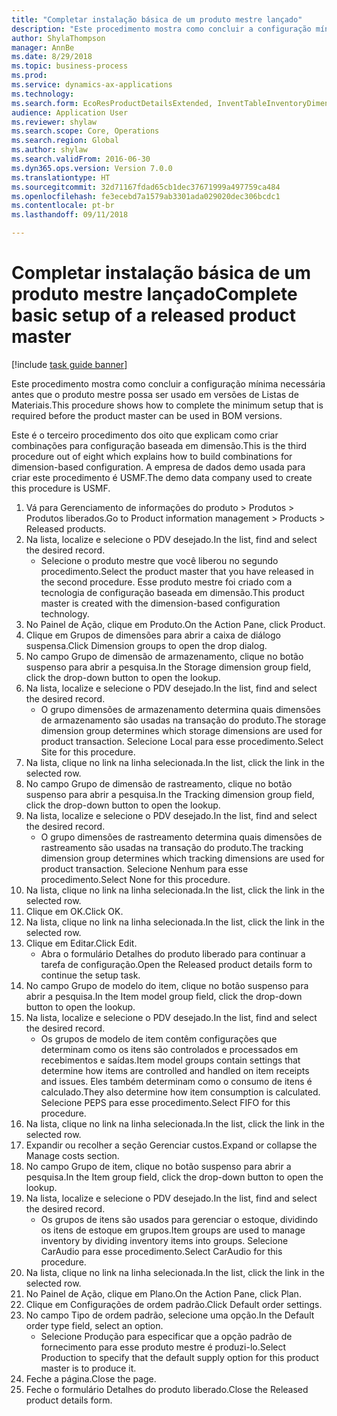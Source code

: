 ```yaml
--- 
title: "Completar instalação básica de um produto mestre lançado"
description: "Este procedimento mostra como concluir a configuração mínima necessária antes que o produto mestre possa ser usado em versões de Listas de Materiais."
author: ShylaThompson
manager: AnnBe
ms.date: 8/29/2018
ms.topic: business-process
ms.prod: 
ms.service: dynamics-ax-applications
ms.technology: 
ms.search.form: EcoResProductDetailsExtended, InventTableInventoryDimensionGroups, InventItemOrderSetup
audience: Application User
ms.reviewer: shylaw
ms.search.scope: Core, Operations
ms.search.region: Global
ms.author: shylaw
ms.search.validFrom: 2016-06-30
ms.dyn365.ops.version: Version 7.0.0
ms.translationtype: HT
ms.sourcegitcommit: 32d71167fdad65cb1dec37671999a497759ca484
ms.openlocfilehash: fe3ecebd7a1579ab3301ada029020dec306bcdc1
ms.contentlocale: pt-br
ms.lasthandoff: 09/11/2018

---
```

# <a name="complete-basic-setup-of-a-released-product-master"></a><span data-ttu-id="a3ebb-103">Completar instalação básica de um produto mestre lançado</span><span class="sxs-lookup"><span data-stu-id="a3ebb-103">Complete basic setup of a released product master</span></span>

[!include [task guide banner](../../includes/task-guide-banner.md)]

<span data-ttu-id="a3ebb-104">Este procedimento mostra como concluir a configuração mínima necessária antes que o produto mestre possa ser usado em versões de Listas de Materiais.</span><span class="sxs-lookup"><span data-stu-id="a3ebb-104">This procedure shows how to complete the minimum setup that is required before the product master can be used in BOM versions.</span></span>

<span data-ttu-id="a3ebb-105">Este é o terceiro procedimento dos oito que explicam como criar combinações para configuração baseada em dimensão.</span><span class="sxs-lookup"><span data-stu-id="a3ebb-105">This is the third procedure out of eight which explains how to build combinations for dimension-based configuration.</span></span> <span data-ttu-id="a3ebb-106">A empresa de dados demo usada para criar este procedimento é USMF.</span><span class="sxs-lookup"><span data-stu-id="a3ebb-106">The demo data company used to create this procedure is USMF.</span></span>

1. <span data-ttu-id="a3ebb-107">Vá para Gerenciamento de informações do produto > Produtos > Produtos liberados.</span><span class="sxs-lookup"><span data-stu-id="a3ebb-107">Go to Product information management > Products > Released products.</span></span>
2. <span data-ttu-id="a3ebb-108">Na lista, localize e selecione o PDV desejado.</span><span class="sxs-lookup"><span data-stu-id="a3ebb-108">In the list, find and select the desired record.</span></span>
    * <span data-ttu-id="a3ebb-109">Selecione o produto mestre que você liberou no segundo procedimento.</span><span class="sxs-lookup"><span data-stu-id="a3ebb-109">Select the product master that you have released in the second procedure.</span></span> <span data-ttu-id="a3ebb-110">Esse produto mestre foi criado com a tecnologia de configuração baseada em dimensão.</span><span class="sxs-lookup"><span data-stu-id="a3ebb-110">This product master is created with the dimension-based configuration technology.</span></span>  
3. <span data-ttu-id="a3ebb-111">No Painel de Ação, clique em Produto.</span><span class="sxs-lookup"><span data-stu-id="a3ebb-111">On the Action Pane, click Product.</span></span>
4. <span data-ttu-id="a3ebb-112">Clique em Grupos de dimensões para abrir a caixa de diálogo suspensa.</span><span class="sxs-lookup"><span data-stu-id="a3ebb-112">Click Dimension groups to open the drop dialog.</span></span>
5. <span data-ttu-id="a3ebb-113">No campo Grupo de dimensão de armazenamento, clique no botão suspenso para abrir a pesquisa.</span><span class="sxs-lookup"><span data-stu-id="a3ebb-113">In the Storage dimension group field, click the drop-down button to open the lookup.</span></span>
6. <span data-ttu-id="a3ebb-114">Na lista, localize e selecione o PDV desejado.</span><span class="sxs-lookup"><span data-stu-id="a3ebb-114">In the list, find and select the desired record.</span></span>
    * <span data-ttu-id="a3ebb-115">O grupo dimensões de armazenamento determina quais dimensões de armazenamento são usadas na transação do produto.</span><span class="sxs-lookup"><span data-stu-id="a3ebb-115">The storage dimension group determines which storage dimensions are used for product transaction.</span></span> <span data-ttu-id="a3ebb-116">Selecione Local para esse procedimento.</span><span class="sxs-lookup"><span data-stu-id="a3ebb-116">Select Site for this procedure.</span></span>  
7. <span data-ttu-id="a3ebb-117">Na lista, clique no link na linha selecionada.</span><span class="sxs-lookup"><span data-stu-id="a3ebb-117">In the list, click the link in the selected row.</span></span>
8. <span data-ttu-id="a3ebb-118">No campo Grupo de dimensão de rastreamento, clique no botão suspenso para abrir a pesquisa.</span><span class="sxs-lookup"><span data-stu-id="a3ebb-118">In the Tracking dimension group field, click the drop-down button to open the lookup.</span></span>
9. <span data-ttu-id="a3ebb-119">Na lista, localize e selecione o PDV desejado.</span><span class="sxs-lookup"><span data-stu-id="a3ebb-119">In the list, find and select the desired record.</span></span>
    * <span data-ttu-id="a3ebb-120">O grupo dimensões de rastreamento determina quais dimensões de rastreamento são usadas na transação do produto.</span><span class="sxs-lookup"><span data-stu-id="a3ebb-120">The tracking dimension group determines which tracking dimensions are used for product transaction.</span></span> <span data-ttu-id="a3ebb-121">Selecione Nenhum para esse procedimento.</span><span class="sxs-lookup"><span data-stu-id="a3ebb-121">Select None for this procedure.</span></span>  
10. <span data-ttu-id="a3ebb-122">Na lista, clique no link na linha selecionada.</span><span class="sxs-lookup"><span data-stu-id="a3ebb-122">In the list, click the link in the selected row.</span></span>
11. <span data-ttu-id="a3ebb-123">Clique em OK.</span><span class="sxs-lookup"><span data-stu-id="a3ebb-123">Click OK.</span></span>
12. <span data-ttu-id="a3ebb-124">Na lista, clique no link na linha selecionada.</span><span class="sxs-lookup"><span data-stu-id="a3ebb-124">In the list, click the link in the selected row.</span></span>
13. <span data-ttu-id="a3ebb-125">Clique em Editar.</span><span class="sxs-lookup"><span data-stu-id="a3ebb-125">Click Edit.</span></span>
    * <span data-ttu-id="a3ebb-126">Abra o formulário Detalhes do produto liberado para continuar a tarefa de configuração.</span><span class="sxs-lookup"><span data-stu-id="a3ebb-126">Open the Released product details form to continue the setup task.</span></span>  
14. <span data-ttu-id="a3ebb-127">No campo Grupo de modelo do item, clique no botão suspenso para abrir a pesquisa.</span><span class="sxs-lookup"><span data-stu-id="a3ebb-127">In the Item model group field, click the drop-down button to open the lookup.</span></span>
15. <span data-ttu-id="a3ebb-128">Na lista, localize e selecione o PDV desejado.</span><span class="sxs-lookup"><span data-stu-id="a3ebb-128">In the list, find and select the desired record.</span></span>
    * <span data-ttu-id="a3ebb-129">Os grupos de modelo de item contêm configurações que determinam como os itens são controlados e processados em recebimentos e saídas.</span><span class="sxs-lookup"><span data-stu-id="a3ebb-129">Item model groups contain settings that determine how items are controlled and handled on item receipts and issues.</span></span> <span data-ttu-id="a3ebb-130">Eles também determinam como o consumo de itens é calculado.</span><span class="sxs-lookup"><span data-stu-id="a3ebb-130">They also determine how item consumption is calculated.</span></span> <span data-ttu-id="a3ebb-131">Selecione PEPS para esse procedimento.</span><span class="sxs-lookup"><span data-stu-id="a3ebb-131">Select   FIFO for this procedure.</span></span>  
16. <span data-ttu-id="a3ebb-132">Na lista, clique no link na linha selecionada.</span><span class="sxs-lookup"><span data-stu-id="a3ebb-132">In the list, click the link in the selected row.</span></span>
17. <span data-ttu-id="a3ebb-133">Expandir ou recolher a seção Gerenciar custos.</span><span class="sxs-lookup"><span data-stu-id="a3ebb-133">Expand or collapse the Manage costs section.</span></span>
18. <span data-ttu-id="a3ebb-134">No campo Grupo de item, clique no botão suspenso para abrir a pesquisa.</span><span class="sxs-lookup"><span data-stu-id="a3ebb-134">In the Item group field, click the drop-down button to open the lookup.</span></span>
19. <span data-ttu-id="a3ebb-135">Na lista, localize e selecione o PDV desejado.</span><span class="sxs-lookup"><span data-stu-id="a3ebb-135">In the list, find and select the desired record.</span></span>
    * <span data-ttu-id="a3ebb-136">Os grupos de itens são usados para gerenciar o estoque, dividindo os itens de estoque em grupos.</span><span class="sxs-lookup"><span data-stu-id="a3ebb-136">Item groups are used to manage inventory by dividing inventory items into groups.</span></span> <span data-ttu-id="a3ebb-137">Selecione CarAudio para esse procedimento.</span><span class="sxs-lookup"><span data-stu-id="a3ebb-137">Select   CarAudio for this procedure.</span></span>  
20. <span data-ttu-id="a3ebb-138">Na lista, clique no link na linha selecionada.</span><span class="sxs-lookup"><span data-stu-id="a3ebb-138">In the list, click the link in the selected row.</span></span>
21. <span data-ttu-id="a3ebb-139">No Painel de Ação, clique em Plano.</span><span class="sxs-lookup"><span data-stu-id="a3ebb-139">On the Action Pane, click Plan.</span></span>
22. <span data-ttu-id="a3ebb-140">Clique em Configurações de ordem padrão.</span><span class="sxs-lookup"><span data-stu-id="a3ebb-140">Click Default order settings.</span></span>
23. <span data-ttu-id="a3ebb-141">No campo Tipo de ordem padrão, selecione uma opção.</span><span class="sxs-lookup"><span data-stu-id="a3ebb-141">In the Default order type field, select an option.</span></span>
    * <span data-ttu-id="a3ebb-142">Selecione Produção para especificar que a opção padrão de fornecimento para esse produto mestre é produzi-lo.</span><span class="sxs-lookup"><span data-stu-id="a3ebb-142">Select Production to specify that the default supply option for this product master is to produce it.</span></span>  
24. <span data-ttu-id="a3ebb-143">Feche a página.</span><span class="sxs-lookup"><span data-stu-id="a3ebb-143">Close the page.</span></span>
25. <span data-ttu-id="a3ebb-144">Feche o formulário Detalhes do produto liberado.</span><span class="sxs-lookup"><span data-stu-id="a3ebb-144">Close the Released product details form.</span></span>


